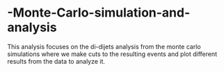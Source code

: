 # -Monte-Carlo-simulation-and-analysis
This analysis focuses on the di-dijets analysis from the monte carlo simulations where we make cuts to the resulting events and plot different results from the data to analyze it.
